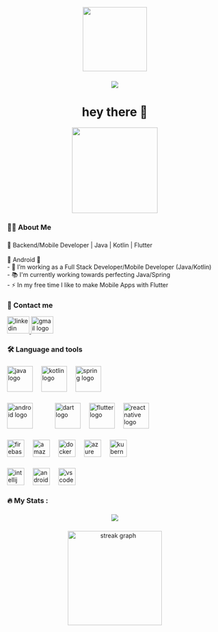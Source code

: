<div align="center">
  <img height="150" src="https://media.giphy.com/media/M9gbBd9nbDrOTu1Mqx/giphy.gif"  />
</div>

###


###

<div align="center">
  <img src="https://visitor-badge.laobi.icu/badge?page_id=thiagocdev8.thiagocdev8&"  />
</div>

###

<h1 align="center">hey there 👋</h1>
<div align="center">
  <img height="200" src="https://i.imgflip.com/65efzo.gif"  />
</div>


<h3 align="left">👩‍💻  About Me</h3>

###

<p align="left">🚀 Backend/Mobile Developer | Java | Kotlin | Flutter <br><br>📱 Android 📱 <br>- 🔭 I’m working as a Full Stack Developer/Mobile Developer (Java/Kotlin)<br>- 📚 I'm currently working towards perfecting Java/Spring <br>- ⚡ In my free time I like to make Mobile Apps with Flutter</p>

###
<h3 align="left">📲 Contact me</h3>
<div align="left">
  <a href="https://www.linkedin.com/in/thiago-candido-739346334/" target="_blank">
    <img src="https://raw.githubusercontent.com/maurodesouza/profile-readme-generator/master/src/assets/icons/social/linkedin/default.svg" width="52" height="40" alt="linkedin logo"  />
  </a>
  <a href="thiagocarvalhocandido8@gmail.com" target="_blank">
    <img src="https://raw.githubusercontent.com/maurodesouza/profile-readme-generator/master/src/assets/icons/social/gmail/default.svg" width="52" height="40" alt="gmail logo"  />
  </a>
</div>

###

<h3 align="left">🛠 Language and tools</h3>

###

<div align="left">
  <img src="https://raw.githubusercontent.com/marwin1991/profile-technology-icons/refs/heads/main/icons/java.png" height="60" alt="java logo"  />
  <img width="12" />
  <img src="https://raw.githubusercontent.com/marwin1991/profile-technology-icons/refs/heads/main/icons/kotlin.png" height="60" alt="kotlin logo"  />
  <img width="12" />
  <img src="https://raw.githubusercontent.com/marwin1991/profile-technology-icons/refs/heads/main/icons/spring.png" height="60" alt="spring logo"  />
  <img width="12" />
 
 
</div>

###

<div align="left">
  <img src="https://raw.githubusercontent.com/marwin1991/profile-technology-icons/refs/heads/main/icons/android.png" height="60" alt="android logo"  />
  <img width="12" />
<!--   <img src="https://raw.githubusercontent.com/marwin1991/profile-technology-icons/refs/heads/main/icons/ios.png" height="60" alt="ios logo"  /> -->
  <img width="12" />
<!--   <img src="https://raw.githubusercontent.com/marwin1991/profile-technology-icons/refs/heads/main/icons/swift.png" height="60" alt="swift logo"  /> -->
  <img width="12" />
  <img src="https://raw.githubusercontent.com/marwin1991/profile-technology-icons/refs/heads/main/icons/dart.png" height="60" alt="dart logo"  />
  <img width="12" />
  <img src="https://raw.githubusercontent.com/marwin1991/profile-technology-icons/refs/heads/main/icons/flutter.png" height="60" alt="flutter logo"  />
  <img width="12" />
  <img src="https://raw.githubusercontent.com/marwin1991/profile-technology-icons/refs/heads/main/icons/react.png" height="60" alt="react native logo"  />
  <img width="12" />
 

  
</div>

###





###

<div align="left">
  <img src="https://raw.githubusercontent.com/marwin1991/profile-technology-icons/refs/heads/main/icons/firebase.png" height="40" alt="firebase logo"  />
  <img width="12" />
  <img src="https://cdn.jsdelivr.net/gh/devicons/devicon/icons/amazonwebservices/amazonwebservices-line-wordmark.svg" height="40" alt="amazonwebservices logo"  />
  <img width="12" />
  <img src="https://cdn.jsdelivr.net/gh/devicons/devicon/icons/docker/docker-original.svg" height="40" alt="docker logo"  />
  <img width="12" />
  <img src="https://cdn.jsdelivr.net/gh/devicons/devicon/icons/azure/azure-original.svg" height="40" alt="azure logo"  />
  <img width="12" />
  <img src="https://cdn.jsdelivr.net/gh/devicons/devicon/icons/kubernetes/kubernetes-plain.svg" height="40" alt="kubernetes logo"  />
  <img width="12" />
</div>

###

<div align="left">
  <img src="https://cdn.jsdelivr.net/gh/devicons/devicon/icons/intellij/intellij-original.svg" height="40" alt="intellij logo"  />
  <img width="12" />
  <img src="https://cdn.jsdelivr.net/gh/devicons/devicon/icons/androidstudio/androidstudio-original.svg" height="40" alt="androidstudio logo"  />
  <img width="12" />
  <img src="https://cdn.jsdelivr.net/gh/devicons/devicon/icons/vscode/vscode-original.svg" height="40" alt="vscode logo"  />
  <img width="12" />
</div>

###

<h3 align="left">🔥   My Stats :</h3>

###

<div align="center">
  <img src="https://visitor-badge.laobi.icu/badge?page_id=thiagocdev8.thiagocdev8&"  />
</div>

###

<div align="center">
  <img src="https://streak-stats.demolab.com?user=thiagocdev8&locale=en&mode=daily&theme=dark&hide_border=false&border_radius=5&order=3" height="220" alt="streak graph"  />
</div>

###

